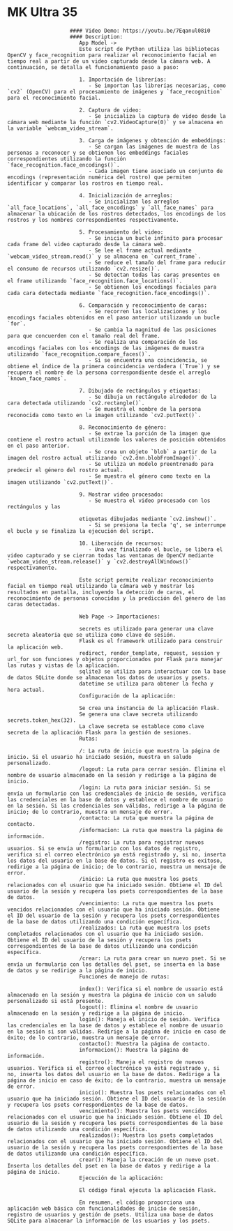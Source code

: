# MK Ultra 35
                        #### Video Demo: https://youtu.be/7Eqanul08i0
                        #### Description:
                           App Model ->
                           Este script de Python utiliza las bibliotecas OpenCV y face_recognition para realizar el reconocimiento facial en tiempo real a partir de un video capturado desde la cámara web. A continuación, se detalla el funcionamiento paso a paso:

                           1. Importación de librerías:
                              - Se importan las librerías necesarias, como `cv2` (OpenCV) para el procesamiento de imágenes y `face_recognition` para el reconocimiento facial.

                           2. Captura de video:
                              - Se inicializa la captura de video desde la cámara web mediante la función `cv2.VideoCapture(0)` y se almacena en la variable `webcam_video_stream`.

                           3. Carga de imágenes y obtención de embeddings:
                              - Se cargan las imágenes de muestra de las personas a reconocer y se obtienen los embeddings faciales correspondientes utilizando la función `face_recognition.face_encodings()`.
                              - Cada imagen tiene asociado un conjunto de encodings (representación numérica del rostro) que permiten identificar y comparar los rostros en tiempo real.

                           4. Inicialización de arreglos:
                              - Se inicializan los arreglos `all_face_locations`, `all_face_encodings` y `all_face_names` para almacenar la ubicación de los rostros detectados, los encodings de los rostros y los nombres correspondientes respectivamente.

                           5. Procesamiento del video:
                              - Se inicia un bucle infinito para procesar cada frame del video capturado desde la cámara web.
                              - Se lee el frame actual mediante `webcam_video_stream.read()` y se almacena en `current_frame`.
                              - Se reduce el tamaño del frame para reducir el consumo de recursos utilizando `cv2.resize()`.
                              - Se detectan todas las caras presentes en el frame utilizando `face_recognition.face_locations()`.
                              - Se obtienen los encodings faciales para cada cara detectada mediante `face_recognition.face_encodings()`.

                           6. Comparación y reconocimiento de caras:
                              - Se recorren las localizaciones y los encodings faciales obtenidos en el paso anterior utilizando un bucle `for`.
                              - Se cambia la magnitud de las posiciones para que concuerden con el tamaño real del frame.
                              - Se realiza una comparación de los encodings faciales con los encodings de las imágenes de muestra utilizando `face_recognition.compare_faces()`.
                              - Si se encuentra una coincidencia, se obtiene el índice de la primera coincidencia verdadera (`True`) y se recupera el nombre de la persona correspondiente desde el arreglo `known_face_names`.

                           7. Dibujado de rectángulos y etiquetas:
                              - Se dibuja un rectángulo alrededor de la cara detectada utilizando `cv2.rectangle()`.
                              - Se muestra el nombre de la persona reconocida como texto en la imagen utilizando `cv2.putText()`.

                           8. Reconocimiento de género:
                              - Se extrae la porción de la imagen que contiene el rostro actual utilizando los valores de posición obtenidos en el paso anterior.
                              - Se crea un objeto `blob` a partir de la imagen del rostro actual utilizando `cv2.dnn.blobFromImage()`.
                              - Se utiliza un modelo preentrenado para predecir el género del rostro actual.
                              - Se muestra el género como texto en la imagen utilizando `cv2.putText()`.

                           9. Mostrar video procesado:
                              - Se muestra el video procesado con los rectángulos y las

                           etiquetas dibujadas mediante `cv2.imshow()`.
                              - Si se presiona la tecla 'q', se interrumpe el bucle y se finaliza la ejecución del script.

                           10. Liberación de recursos:
                              - Una vez finalizado el bucle, se libera el video capturado y se cierran todas las ventanas de OpenCV mediante `webcam_video_stream.release()` y `cv2.destroyAllWindows()` respectivamente.

                           Este script permite realizar reconocimiento facial en tiempo real utilizando la cámara web y mostrar los resultados en pantalla, incluyendo la detección de caras, el reconocimiento de personas conocidas y la predicción del género de las caras detectadas.

                           Web Page -> Importaciones:

                           secrets es utilizado para generar una clave secreta aleatoria que se utiliza como clave de sesión.
                           Flask es el framework utilizado para construir la aplicación web.
                           redirect, render_template, request, session y url_for son funciones y objetos proporcionados por Flask para manejar las rutas y vistas de la aplicación.
                           sqlite3 se utiliza para interactuar con la base de datos SQLite donde se almacenan los datos de usuarios y psets.
                           datetime se utiliza para obtener la fecha y hora actual.
                           Configuración de la aplicación:

                           Se crea una instancia de la aplicación Flask.
                           Se genera una clave secreta utilizando secrets.token_hex(32).
                           La clave secreta se establece como clave secreta de la aplicación Flask para la gestión de sesiones.
                           Rutas:

                           /: La ruta de inicio que muestra la página de inicio. Si el usuario ha iniciado sesión, muestra un saludo personalizado.
                           /logout: La ruta para cerrar sesión. Elimina el nombre de usuario almacenado en la sesión y redirige a la página de inicio.
                           /login: La ruta para iniciar sesión. Si se envía un formulario con las credenciales de inicio de sesión, verifica las credenciales en la base de datos y establece el nombre de usuario en la sesión. Si las credenciales son válidas, redirige a la página de inicio; de lo contrario, muestra un mensaje de error.
                           /contacto: La ruta que muestra la página de contacto.
                           /informacion: La ruta que muestra la página de información.
                           /registro: La ruta para registrar nuevos usuarios. Si se envía un formulario con los datos de registro, verifica si el correo electrónico ya está registrado y, si no, inserta los datos del usuario en la base de datos. Si el registro es exitoso, redirige a la página de inicio; de lo contrario, muestra un mensaje de error.
                           /inicio: La ruta que muestra los psets relacionados con el usuario que ha iniciado sesión. Obtiene el ID del usuario de la sesión y recupera los psets correspondientes de la base de datos.
                           /vencimiento: La ruta que muestra los psets vencidos relacionados con el usuario que ha iniciado sesión. Obtiene el ID del usuario de la sesión y recupera los psets correspondientes de la base de datos utilizando una condición específica.
                           /realizados: La ruta que muestra los psets completados relacionados con el usuario que ha iniciado sesión. Obtiene el ID del usuario de la sesión y recupera los psets correspondientes de la base de datos utilizando una condición específica.
                           /crear: La ruta para crear un nuevo pset. Si se envía un formulario con los detalles del pset, se inserta en la base de datos y se redirige a la página de inicio.
                           Funciones de manejo de rutas:

                           index(): Verifica si el nombre de usuario está almacenado en la sesión y muestra la página de inicio con un saludo personalizado si está presente.
                           logout(): Elimina el nombre de usuario almacenado en la sesión y redirige a la página de inicio.
                           login(): Maneja el inicio de sesión. Verifica las credenciales en la base de datos y establece el nombre de usuario en la sesión si son válidas. Redirige a la página de inicio en caso de éxito; de lo contrario, muestra un mensaje de error.
                           contacto(): Muestra la página de contacto.
                           informacion(): Muestra la página de información.
                           registro(): Maneja el registro de nuevos usuarios. Verifica si el correo electrónico ya está registrado y, si no, inserta los datos del usuario en la base de datos. Redirige a la página de inicio en caso de éxito; de lo contrario, muestra un mensaje de error.
                           inicio(): Muestra los psets relacionados con el usuario que ha iniciado sesión. Obtiene el ID del usuario de la sesión y recupera los psets correspondientes de la base de datos.
                           vencimiento(): Muestra los psets vencidos relacionados con el usuario que ha iniciado sesión. Obtiene el ID del usuario de la sesión y recupera los psets correspondientes de la base de datos utilizando una condición específica.
                           realizados(): Muestra los psets completados relacionados con el usuario que ha iniciado sesión. Obtiene el ID del usuario de la sesión y recupera los psets correspondientes de la base de datos utilizando una condición específica.
                           crear(): Maneja la creación de un nuevo pset. Inserta los detalles del pset en la base de datos y redirige a la página de inicio.
                           Ejecución de la aplicación:

                           El código final ejecuta la aplicación Flask.

                           En resumen, el código proporciona una aplicación web básica con funcionalidades de inicio de sesión, registro de usuarios y gestión de psets. Utiliza una base de datos SQLite para almacenar la información de los usuarios y los psets.

